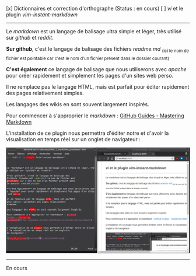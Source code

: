 [x] Dictionnaires et correction d'orthographe (Status : en cours)
[ ] *vi* et le plugin *vim-instant-markdown*

---

Le *markdown* est un langage de balisage ultra simple et léger, très utilisé sur *github* et *reddit*.

**Sur github**, c'est le langage de balisage des
fichiers *readme.md* <sub>(ici le nom de fichier est
pointable car c'est le nom d'un fichier présent dans
le dossier courant)</sub>

**C'est également** ce langage de balisage que nous utiliserons avec *apache* pour créer rapidement et simplement les pages d'un sites web perso.

Il ne remplace pas le langage HTML, mais est parfait
pour éditer rapidement des pages relativement
simples.

Les langages des wikis en sont souvent largement inspirés.

Pour commencer à s'approprier le *markdown* : [GitHub
Guides - Mastering
Markdown](https://guides.github.com/features/mastering-markdown/)


L'installation de ce plugin nous permettra d'éditer notre et d'avoir la visualisation en temps réel sur un onglet
de navigateur&nbsp;:

![vi_md_preview](vi_md_preview.png)



---

En cours
